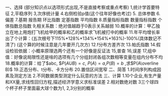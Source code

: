 一、选择
 (部分知识点以选项形式出现,不是直接考察或重点考察)
 1,统计学首要特征
 2,平稳序列
 3,次序统计量
 4.右侧检验p值(这个往年好像也考过)
 5. 总体参数
 6.偏差
 7.基期 报告期 环比指数 定基指数 平均指数
 8.质量指标指数 数量指标指数 个体指数总指数
 9,相关系数：绝对值越趋于0表示关系越弱
 10.概率的计算：甲乙独立在地上用炮打飞机给甲的概率和乙的概率求飞机被打中的概率
 11.年平均增长率出了个计算：(五次根号下115%*128%*134%*154%*163%)-100%(具体数记不清了)
 (这个算的时候注意是几年要开几次方)
 12.f分布方差齐次
 13.帕氏指数
 14.假设检验依据：小概率原理选两个还有一个好像是反证法
 15,普查
 16,误差
 17,组中值：好像说局限性还是啥的选项有几个分组封闭各组次数相等变量在组内分布不均
 18.概率的计算：给了$abc, $$P(AUB)=c$, $P(A)=a$,$P(B)=b$ ,求$P(A\overline B)$
 19.正态分布、t分布、卡方分布
 20.置信区间宽窄
 二、简答
 1.时间序列构成因素及测定方法
 2.不同数据类型测定什么玩意的方法
 三、计算
 1.10个企业,有生产量和XX量,求线性回归方程,描述经济学意义求标准误差
 2.相对数绝对数
 3三个球四个杯子杯子里面最大球个数为1, 2,3分别的概率
 ​

 